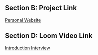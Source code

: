 ## Section B: Project Link

[Personal Website](https://github.com/Venusian-Mane/Venusian-Mane.github.io)

## Section D: Loom Video Link

[Introduction Interview](https://www.loom.com/share/8497653385d3488f8644f308b7986fd2)
